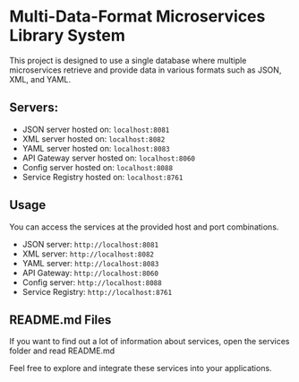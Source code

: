 # Multi-Data-Format Microservices Library System

This project is designed to use a single database where multiple microservices retrieve and provide data in various formats such as JSON, XML, and YAML.

## Servers:

- JSON server hosted on: `localhost:8081`
- XML server hosted on: `localhost:8082`
- YAML server hosted on: `localhost:8083`
- API Gateway server hosted on: `localhost:8060`
- Config server hosted on: `localhost:8088`
- Service Registry hosted on: `localhost:8761`

## Usage

You can access the services at the provided host and port combinations.

- JSON server: `http://localhost:8081`
- XML server: `http://localhost:8082`
- YAML server: `http://localhost:8083`
- API Gateway: `http://localhost:8060`
- Config server: `http://localhost:8088`
- Service Registry: `http://localhost:8761`

## README.md Files

If you want to find out a lot of information about services, open the services folder and read README.md

Feel free to explore and integrate these services into your applications.
